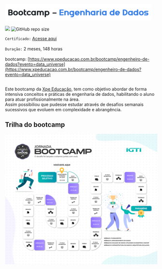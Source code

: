 [![](https://github.com/masedos/Bootcamp-Engenharia-de-Dados/blob/main/logo.png)](https://www.linkedin.com/in/masedos/)

[![](https://img.shields.io/badge/made%20by-masedos-blue)](https://www.linkedin.com/in/masedos/)
![GitHub repo size](https://img.shields.io/badge/-engenheiro%20de%20dados-green)


`Certificado:` [Acesse aqui](https://github.com/masedos/Bootcamp-Engenharia-de-Dados/blob/main/Certificado.pdf)
</br></br>
`Duração:` 2 meses, 148 horas
</br></br>
bootcamp: [https://www.xpeducacao.com.br/bootcamp/engenheiro-de-dados?evento=data_universe](https://www.xpeducacao.com.br/bootcamp/engenheiro-de-dados?evento=data_universe)
</br></br>

Este bootcamp da [Xpe Educação](https://www.xpeducacao.com.br/), tem como objetivo abordar de forma intensiva conceitos e práticas de engenharia de dados, habilitando o aluno para atuar profissionalmente na área.</br>
Assim possibiliou que pudesse estudar através de desafios semanais sucessivos que evoluem em complexidade e abrangência.


## Trilha do bootcamp

[![](https://github.com/masedos/Bootcamp-Engenharia-de-Dados/blob/main/Trilha%20Engenharia%20de%20Dados.png)](https://www.linkedin.com/in/masedos/)

